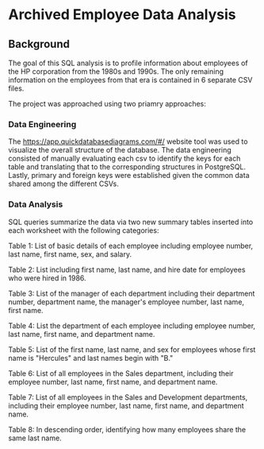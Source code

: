 # Archived Employee Data Analysis

## Background

The goal of this SQL analysis is to profile information about employees of the HP corporation from the 1980s and 1990s. The only remaining information on the employees from that era is contained in 6 separate CSV files.

The project was approached using two priamry approaches: 

### Data Engineering

The https://app.quickdatabasediagrams.com/#/ website tool was used to visualize the overall structure of the database. The data engineering consisted of manually evaluating each csv to identify the keys for each table and translating that to the corresponding structures in PostgreSQL. Lastly, primary and foreign keys were established given the common data shared among the different CSVs. 

### Data Analysis


SQL queries summarize the data via two new summary tables inserted into each worksheet with the following categories: 

Table 1: List of basic details of each employee including employee number, last name, first name, sex, and salary.

Table 2: List including first name, last name, and hire date for employees who were hired in 1986.

Table 3: List of the manager of each department including their department number, department name, the manager's employee number, last name, first name.

Table 4: List the department of each employee including employee number, last name, first name, and department name.

Table 5: List of the first name, last name, and sex for employees whose first name is "Hercules" and last names begin with "B."

Table 6: List of all employees in the Sales department, including their employee number, last name, first name, and department name.

Table 7: List of all employees in the Sales and Development departments, including their employee number, last name, first name, and department name.

Table 8: In descending order, identifying how many employees share the same last name.


